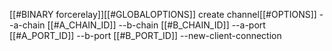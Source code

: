 [[#BINARY forcerelay]][[#GLOBALOPTIONS]] create channel[[#OPTIONS]] --a-chain [[#A_CHAIN_ID]] --b-chain [[#B_CHAIN_ID]] --a-port [[#A_PORT_ID]] --b-port [[#B_PORT_ID]] --new-client-connection